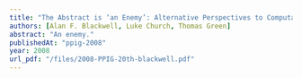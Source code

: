 ```yaml
---
title: "The Abstract is ‘an Enemy’: Alternative Perspectives to Computational Thinking"
authors: [Alan F. Blackwell, Luke Church, Thomas Green]
abstract: "An enemy."
publishedAt: "ppig-2008"
year: 2008
url_pdf: "/files/2008-PPIG-20th-blackwell.pdf"
---
```

